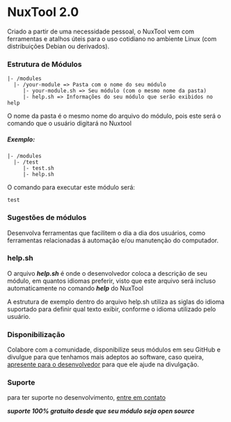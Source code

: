 # NuxTool 2.0
Criado a partir de uma necessidade pessoal, o NuxTool vem com ferramentas e atalhos úteis para o uso cotidiano no ambiente Linux (com distribuições Debian ou derivados).

### Estrutura de Módulos

```
|- /modules
  |- /your-module => Pasta com o nome do seu módulo
     |- your-module.sh => Seu módulo (com o mesmo nome da pasta)
     |- help.sh => Informações do seu módulo que serão exibidos no help
```

O nome da pasta é o mesmo nome do arquivo do módulo, pois este será o comando que o usuário digitará no Nuxtool
##### Exemplo:

```
|- /modules
  |- /test
     |- test.sh
     |- help.sh
```

O comando para executar este módulo será:

```
test
```

### Sugestões de módulos
Desenvolva ferramentas que facilitem o dia a dia dos usuários, como ferramentas relacionadas á automação e/ou manutenção do computador.


### help.sh
O arquivo ***help.sh*** é onde o desenvolvedor coloca a descrição de seu módulo, em quantos idiomas preferir, visto que este arquivo será incluso automaticamente no comando ***help*** do NuxTool

A estrutura de exemplo dentro do arquivo help.sh utiliza as siglas do idioma suportado para definir qual texto exibir, conforme o idioma utilizado pelo usuário.


### Disponibilização
Colabore com a comunidade, disponibilize seus módulos em seu GitHub e divulgue para que tenhamos mais adeptos ao software, caso queira, [apresente para o desenvolvedor](http://gmasson.com.br) para que ele ajude na divulgação.

### Suporte
para ter suporte no desenvolvimento, [entre em contato](http://gmasson.com.br)

***suporte 100% gratuito desde que seu módulo seja open source***
